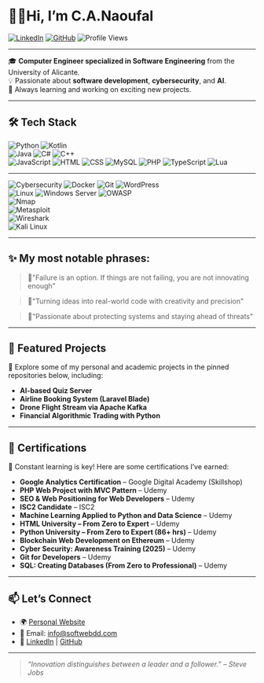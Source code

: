 # 👨‍💻Hi, I’m C.A.Naoufal

[![LinkedIn](https://img.shields.io/badge/LinkedIn-%230077B5.svg?style=for-the-badge&logo=linkedin&logoColor=white)](https://www.linkedin.com/in/naoufal2020/)
[![GitHub](https://img.shields.io/badge/GitHub-%23121011.svg?style=for-the-badge&logo=github&logoColor=white)](https://github.com/Naoufal-Charafat)
![Profile Views](https://komarev.com/ghpvc/?username=Naoufal-Charafat&style=flat-square)

---

🎓 **Computer Engineer specialized in Software Engineering** from the University of Alicante.  
💡 Passionate about **software development**, **cybersecurity**, and **AI**.  
🚀 Always learning and working on exciting new projects.

---

## 🛠️ Tech Stack

![Python](https://img.shields.io/badge/Python-FFD43B?style=flat-square&logo=python&logoColor=306998)
![Kotlin](https://img.shields.io/badge/Kotlin-0095D5?style=flat-square&logo=kotlin&logoColor=white)  
![Java](https://img.shields.io/badge/Java-007396?style=flat-square&logo=java&logoColor=white)
![C#](https://img.shields.io/badge/C%23-239120?style=flat-square\&logo=c-sharp\&logoColor=white) 
![C++](https://img.shields.io/badge/C%2B%2B-00599C?style=flat-square&logo=c%2B%2B&logoColor=white)  
![JavaScript](https://img.shields.io/badge/JavaScript-F7DF1E?style=flat-square&logo=javascript&logoColor=black)
![HTML](https://img.shields.io/badge/HTML5-E34F26?style=flat-square&logo=html5&logoColor=white)
![CSS](https://img.shields.io/badge/CSS3-1572B6?style=flat-square&logo=css3&logoColor=white)
![MySQL](https://img.shields.io/badge/MySQL-005C84?style=flat-square&logo=mysql&logoColor=white)
![PHP](https://img.shields.io/badge/PHP-777BB4?style=flat-square\&logo=php\&logoColor=white) 
![TypeScript](https://img.shields.io/badge/TypeScript-3178C6?style=flat-square\&logo=typescript\&logoColor=white)
![Lua](https://img.shields.io/badge/Lua-2C2D72?style=flat-square&logo=lua&logoColor=white)  


---
![Cybersecurity](https://img.shields.io/badge/-Cybersecurity-008F39?style=flat-square&logo=protonmail&logoColor=white) 
![Docker](https://img.shields.io/badge/Docker-2496ED?style=flat-square&logo=docker&logoColor=white)
![Git](https://img.shields.io/badge/Git-F05032?style=flat-square&logo=git&logoColor=white)
![WordPress](https://img.shields.io/badge/WordPress-21759B?style=flat-square&logo=wordpress&logoColor=white)  
![Linux](https://img.shields.io/badge/Linux-FCC624?style=flat-square&logo=linux&logoColor=black)
![Windows Server](https://img.shields.io/badge/Windows_Server-0078D6?style=flat-square&logo=windows-server&logoColor=white)
![OWASP](https://img.shields.io/badge/OWASP-9B59B6?style=flat-square&logo=owasp&logoColor=white)  
![Nmap](https://img.shields.io/badge/Nmap-87B222?style=flat-square&logo=nmap&logoColor=white)  
![Metasploit](https://img.shields.io/badge/Metasploit-4A5768?style=flat-square&logo=metasploit&logoColor=white)  
![Wireshark](https://img.shields.io/badge/Wireshark-005E9E?style=flat-square&logo=wireshark&logoColor=white)  
![Kali Linux](https://img.shields.io/badge/Kali_Linux-557C94?style=flat-square&logo=kali-linux&logoColor=white)  

---

## ✨ My most notable phrases:
> 🔰"Failure is an option. If things are not failing, you are not innovating enough"

> 🔰"Turning ideas into real-world code with creativity and precision" 

> 🔰"Passionate about protecting systems and staying ahead of threats"

---

## 💼 Featured Projects

📌 Explore some of my personal and academic projects in the pinned repositories below, including:

- **AI-based Quiz Server**
- **Airline Booking System (Laravel Blade)**
- **Drone Flight Stream via Apache Kafka**
- **Financial Algorithmic Trading with Python**

---

## 📜 Certifications

🧠 Constant learning is key! Here are some certifications I’ve earned:

- **Google Analytics Certification** – Google Digital Academy (Skillshop)  
- **PHP Web Project with MVC Pattern** – Udemy  
- **SEO & Web Positioning for Web Developers** – Udemy  
- **ISC2 Candidate** – ISC2  
- **Machine Learning Applied to Python and Data Science** – Udemy  
- **HTML University – From Zero to Expert** – Udemy  
- **Python University – From Zero to Expert (86+ hrs)** – Udemy  
- **Blockchain Web Development on Ethereum** – Udemy  
- **Cyber Security: Awareness Training (2025)** – Udemy  
- **Git for Developers** – Udemy  
- **SQL: Creating Databases (From Zero to Professional)** – Udemy  

---

## 📫 Let’s Connect

- 🌍 [Personal Website](https://softwebdd.com)  
- 📧 Email: info@softwebdd.com  
- 💬 [LinkedIn](https://www.linkedin.com/in/naoufal2020/) | [GitHub](https://github.com/Naoufal-Charafat)

---

> _“Innovation distinguishes between a leader and a follower.” – Steve Jobs_

